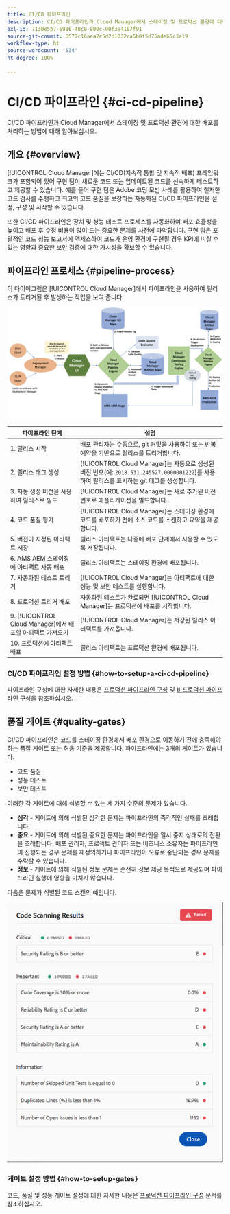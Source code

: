 ```yaml
---
title: CI/CD 파이프라인
description: CI/CD 파이프라인과 Cloud Manager에서 스테이징 및 프로덕션 환경에 대한 배포를 처리하는 방법에 대해 알아보십시오.
exl-id: 7130e5b7-6986-48c8-900c-90f3e4187f91
source-git-commit: 6572c16aea2c5d2d1032ca5b0f5d75ade65c3a19
workflow-type: ht
source-wordcount: '534'
ht-degree: 100%

---
```



# CI/CD 파이프라인 {#ci-cd-pipeline}

CI/CD 파이프라인과 Cloud Manager에서 스테이징 및 프로덕션 환경에 대한 배포를 처리하는 방법에 대해 알아보십시오.

## 개요 {#overview}

[!UICONTROL Cloud Manager]에는 CI/CD(지속적 통합 및 지속적 배포) 프레임워크가 포함되어 있어 구현 팀이 새로운 코드 또는 업데이트된 코드를 신속하게 테스트하고 제공할 수 있습니다. 예를 들어 구현 팀은 Adobe 코딩 모범 사례를 활용하여 철저한 코드 검사를 수행하고 최고의 코드 품질을 보장하는 자동화된 CI/CD 파이프라인을 설정, 구성 및 시작할 수 있습니다.

또한 CI/CD 파이프라인은 장치 및 성능 테스트 프로세스를 자동화하여 배포 효율성을 높이고 배포 후 수정 비용이 많이 드는 중요한 문제를 사전에 파악합니다. 구현 팀은 포괄적인 코드 성능 보고서에 액세스하여 코드가 운영 환경에 구현될 경우 KPI에 미칠 수 있는 영향과 중요한 보안 검증에 대한 가시성을 확보할 수 있습니다.

## 파이프라인 프로세스 {#pipeline-process}

이 다이어그램은 [!UICONTROL Cloud Manager]에서 파이프라인을 사용하여 릴리스가 트리거된 후 발생하는 작업을 보여 줍니다.

![파이프라인 프로세스](/help/assets/screen_shot_2018-05-30at82457pm.png)

| 파이프라인 단계 | 설명 |
|---|---|
| 1. 릴리스 시작 | 배포 관리자는 수동으로, git 커밋을 사용하여 또는 반복 예약을 기반으로 릴리스를 트리거합니다. |
| 2. 릴리스 태그 생성 | [!UICONTROL Cloud Manager]는 자동으로 생성된 버전 번호(예: `2018.531.245527.0000001222`)를 사용하여 릴리스를 표시하는 git 태그를 생성합니다. |
| 3. 자동 생성 버전을 사용하여 릴리스로 빌드 | [!UICONTROL Cloud Manager]는 새로 추가된 버전 번호로 애플리케이션을 빌드합니다. |
| 4. 코드 품질 평가 | [!UICONTROL Cloud Manager]는 스테이징 환경에 코드를 배포하기 전에 소스 코드를 스캔하고 요약을 제공합니다. |
| 5. 버전이 지정된 아티팩트 저장 | 릴리스 아티팩트는 나중에 배포 단계에서 사용할 수 있도록 저장됩니다. |
| 6. AMS AEM 스테이징에 아티팩트 자동 배포 | 릴리스 아티팩트는 스테이징 환경에 배포됩니다. |
| 7. 자동화된 테스트 트리거 | [!UICONTROL Cloud Manager]는 아티팩트에 대한 성능 및 보안 테스트를 실행합니다. |
| 8. 프로덕션 트리거 배포 | 자동화된 테스트가 완료되면 [!UICONTROL Cloud Manager]는 프로덕션에 배포를 시작합니다. |
| 9. [!UICONTROL Cloud Manager]에서 배포할 아티팩트 가져오기 | [!UICONTROL Cloud Manager]는 저장된 릴리스 아티팩트를 가져옵니다. |
| 10. 프로덕션에 아티팩트 배포 | 릴리스 아티팩트는 프로덕션 환경에 배포됩니다. |

### CI/CD 파이프라인 설정 방법 {#how-to-setup-a-ci-cd-pipeline}

파이프라인 구성에 대한 자세한 내용은 [프로덕션 파이프라인 구성](/help/using/production-pipelines.md) 및 [비프로덕션 파이프라인 구성](/help/using/non-production-pipelines.md)을 참조하십시오.

## 품질 게이트 {#quality-gates}

CI/CD 파이프라인은 코드를 스테이징 환경에서 배포 환경으로 이동하기 전에 충족해야 하는 품질 게이트 또는 허용 기준을 제공합니다. 파이프라인에는 3개의 게이트가 있습니다.

* 코드 품질
* 성능 테스트
* 보안 테스트

이러한 각 게이트에 대해 식별할 수 있는 세 가지 수준의 문제가 있습니다.

* **심각** - 게이트에 의해 식별된 심각한 문제는 파이프라인의 즉각적인 실패를 초래합니다.
* **중요** - 게이트에 의해 식별된 중요한 문제는 파이프라인을 일시 중지 상태로의 전환을 초래합니다. 배포 관리자, 프로젝트 관리자 또는 비즈니스 소유자는 파이프라인이 진행되는 경우 문제를 재정의하거나 파이프라인이 오류로 중단되는 경우 문제를 수락할 수 있습니다.
* **정보** - 게이트에 의해 식별된 정보 문제는 순전히 정보 제공 목적으로 제공되며 파이프라인 실행에 영향을 미치지 않습니다.

다음은 문제가 식별된 코드 스캔의 예입니다.

![코드 스캔 예](/help/assets/quality-gate-failed.png)

### 게이트 설정 방법 {#how-to-setup-gates}

코드, 품질 및 성능 게이트 설정에 대한 자세한 내용은 [프로덕션 파이프라인 구성](/help/using/production-pipelines.md) 문서를 참조하십시오.
